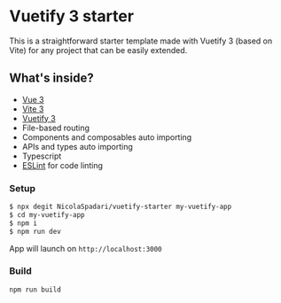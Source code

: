 # Vuetify 3 starter

This is a straightforward starter template made with Vuetify 3 (based on Vite) for any project that can be easily extended.

## What's inside?

- [Vue 3](https://vuejs.org)
- [Vite 3](https://vitejs.dev)
- [Vuetify 3](https://next.vuetifyjs.com)
- File-based routing
- Components and composables auto importing
- APIs and types auto importing
- Typescript
- [ESLint](https://eslint.org) for code linting

### Setup

```sh
$ npx degit NicolaSpadari/vuetify-starter my-vuetify-app
$ cd my-vuetify-app
$ npm i
$ npm run dev
```

App will launch on `http://localhost:3000`

### Build

```sh
npm run build
```
